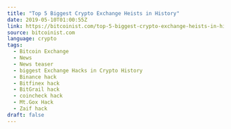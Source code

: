 ```yaml
---
title: "Top 5 Biggest Crypto Exchange Heists in History"
date: 2019-05-10T01:00:55Z
link: https://bitcoinist.com/top-5-biggest-crypto-exchange-heists-in-history/?utm_medium=RSS&utm_source=news.12bit.vn
source: bitcoinist.com
language: crypto
tags:
  - Bitcoin Exchange
  - News
  - News teaser
  - biggest Exchange Hacks in Crypto History
  - Binance hack
  - Bitfinex hack
  - BitGrail hack
  - coincheck hack
  - Mt.Gox Hack
  - Zaif hack
draft: false
---
```

